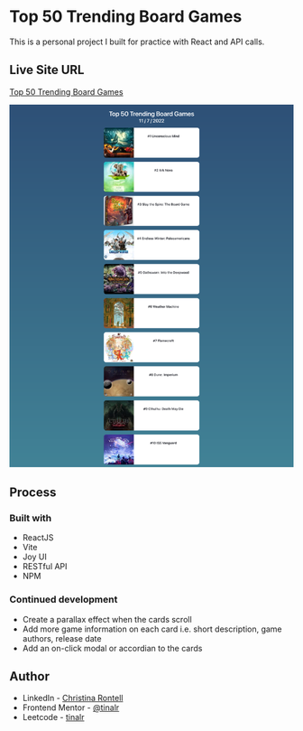 # Top 50 Trending Board Games

This is a personal project I built for practice with React and API calls. 

## Live Site URL 

[Top 50 Trending Board Games](https://astonishing-sundae-06a23c.netlify.app/)

![Screenshot](/src/assets/screenshot.png)

## Process

### Built with
- ReactJS
- Vite
- Joy UI
- RESTful API
- NPM

### Continued development
- Create a parallax effect when the cards scroll
- Add more game information on each card i.e. short description, game authors, release date
- Add an on-click modal or accordian to the cards

## Author
- LinkedIn - [Christina Rontell](https://www.linkedin.com/in/christina-rontell)
- Frontend Mentor - [@tinalr](https://www.frontendmentor.io/profile/tinalr)
- Leetcode - [tinalr](https://leetcode.com/tinalr/)
